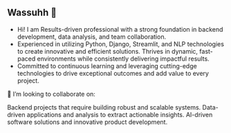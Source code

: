## Wassuhh 👋

- Hi! I am Results-driven professional with a strong foundation in backend development, data analysis, and team collaboration.
- Experienced in utilizing Python, Django, Streamlit, and NLP technologies to create innovative and efficient solutions. Thrives in dynamic, fast-paced environments while consistently delivering impactful results.
- Committed to continuous learning and leveraging cutting-edge technologies to drive exceptional outcomes and add value to every project.


👯 I’m looking to collaborate on:

Backend projects that require building robust and scalable systems.
Data-driven applications and analysis to extract actionable insights.
AI-driven software solutions and innovative product development.
